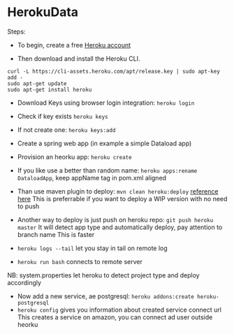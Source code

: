 # HerokuData
Steps: 
* To begin, create a free [Heroku account](https://signup.heroku.com/)

* Then download and install the Heroku CLI.
```
curl -L https://cli-assets.heroku.com/apt/release.key | sudo apt-key add -
sudo apt-get update
sudo apt-get install heroku
```

* Download Keys using browser login integration: ``heroku login``
* Check if key exists ``heroku keys``
* If not create one: ``heroku keys:add``


* Create a spring web app (in example a simple Dataload app)


* Provision an heorku app: ``heroku create``
* If you like use a better than random name: ``heroku apps:rename DataloadApp``, keep appName tag in pom.xml aligned

* Than use maven plugin to deploy: ``mvn clean heroku:deploy`` [reference here](https://devcenter.heroku.com/articles/deploying-java-applications-with-the-heroku-maven-plugin)
This is preferrable if you want to deploy a WIP version with no need to push

* Another way to deploy is just push on heroku repo: ``git push heroku master`` It will detect app type and automatically deploy, pay attention to branch name
This is faster

* ``heroku logs --tail`` let you stay in tail on remote log 
* ``heroku run bash`` connects to remote server
  
NB: system.properties let heroku to detect project type and deploy accordingly

* Now add a new service, ae postgresql: ``heroku addons:create heroku-postgresql``
* ``heroku config`` gives you information about created service connect url 
This creates a service on amazon, you can connect ad user outside heorku
